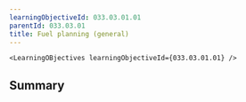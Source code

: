 ```yaml
---
learningObjectiveId: 033.03.01.01
parentId: 033.03.01
title: Fuel planning (general)
---
```


```tsx eval
<LearningOBjectives learningObjectiveId={033.03.01.01} />
```

## Summary
